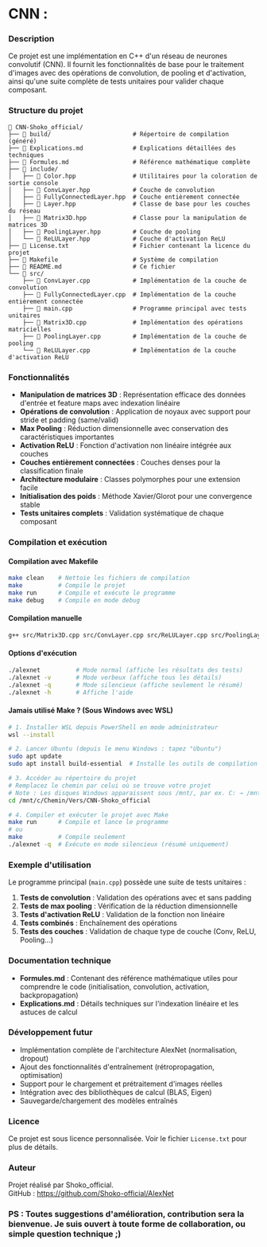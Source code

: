 # CNN :

### Description
Ce projet est une implémentation en C++ d'un réseau de neurones convolutif (CNN). Il fournit les fonctionnalités de base pour le traitement d'images avec des opérations de convolution, de pooling et d'activation, ainsi qu'une suite complète de tests unitaires pour valider chaque composant.

### Structure du projet

```
📁 CNN-Shoko_official/
├── 📁 build/                       # Répertoire de compilation (généré)
├── 📄 Explications.md              # Explications détaillées des techniques
├── 📄 Formules.md                  # Référence mathématique complète
├── 📁 include/
│   ├── 📄 Color.hpp                # Utilitaires pour la coloration de sortie console
│   ├── 📄 ConvLayer.hpp            # Couche de convolution
│   ├── 📄 FullyConnectedLayer.hpp  # Couche entièrement connectée
│   ├── 📄 Layer.hpp                # Classe de base pour les couches du réseau
│   ├── 📄 Matrix3D.hpp             # Classe pour la manipulation de matrices 3D
│   ├── 📄 PoolingLayer.hpp         # Couche de pooling
│   └── 📄 ReLULayer.hpp            # Couche d'activation ReLU
├── 📄 License.txt                  # Fichier contenant la licence du projet
├── 📄 Makefile                     # Système de compilation
├── 📄 README.md                    # Ce fichier
└── 📁 src/
    ├── 📄 ConvLayer.cpp            # Implémentation de la couche de convolution
    ├── 📄 FullyConnectedLayer.cpp  # Implémentation de la couche entièrement connectée
    ├── 📄 main.cpp                 # Programme principal avec tests unitaires
    ├── 📄 Matrix3D.cpp             # Implémentation des opérations matricielles
    ├── 📄 PoolingLayer.cpp         # Implémentation de la couche de pooling
    └── 📄 ReLULayer.cpp            # Implémentation de la couche d'activation ReLU
```

### Fonctionnalités
- **Manipulation de matrices 3D** : Représentation efficace des données d'entrée et feature maps avec indexation linéaire
- **Opérations de convolution** : Application de noyaux avec support pour stride et padding (same/valid)
- **Max Pooling** : Réduction dimensionnelle avec conservation des caractéristiques importantes
- **Activation ReLU** : Fonction d'activation non linéaire intégrée aux couches
- **Couches entièrement connectées** : Couches denses pour la classification finale
- **Architecture modulaire** : Classes polymorphes pour une extension facile
- **Initialisation des poids** : Méthode Xavier/Glorot pour une convergence stable
- **Tests unitaires complets** : Validation systématique de chaque composant

### Compilation et exécution

#### Compilation avec Makefile
```bash
make clean    # Nettoie les fichiers de compilation
make          # Compile le projet
make run      # Compile et exécute le programme
make debug    # Compile en mode debug
```

#### Compilation manuelle
```bash
g++ src/Matrix3D.cpp src/ConvLayer.cpp src/ReLULayer.cpp src/PoolingLayer.cpp src/FullyConnectedLayer.cpp src/main.cpp -o alexnet -I./include
```

#### Options d'exécution
```bash
./alexnet          # Mode normal (affiche les résultats des tests)
./alexnet -v       # Mode verbeux (affiche tous les détails)
./alexnet -q       # Mode silencieux (affiche seulement le résumé)
./alexnet -h       # Affiche l'aide
```

#### Jamais utilisé Make ? (Sous Windows avec WSL)

```bash
# 1. Installer WSL depuis PowerShell en mode administrateur
wsl --install

# 2. Lancer Ubuntu (depuis le menu Windows : tapez "Ubuntu")
sudo apt update
sudo apt install build-essential  # Installe les outils de compilation (gcc, make, etc.)

# 3. Accéder au répertoire du projet
# Remplacez le chemin par celui où se trouve votre projet
# Note : Les disques Windows apparaissent sous /mnt/, par ex. C: → /mnt/c/
cd /mnt/c/Chemin/Vers/CNN-Shoko_official

# 4. Compiler et exécuter le projet avec Make
make run      # Compile et lance le programme
# ou
make          # Compile seulement
./alexnet -q  # Exécute en mode silencieux (résumé uniquement)
```

### Exemple d'utilisation
Le programme principal (`main.cpp`) possède une suite de tests unitaires :
1. **Tests de convolution** : Validation des opérations avec et sans padding
2. **Tests de max pooling** : Vérification de la réduction dimensionnelle
3. **Tests d'activation ReLU** : Validation de la fonction non linéaire
4. **Tests combinés** : Enchaînement des opérations
5. **Tests des couches** : Validation de chaque type de couche (Conv, ReLU, Pooling...)

### Documentation technique
- **Formules.md** : Contenant des référence mathématique utiles pour comprendre le code (initialisation, convolution, activation, backpropagation)
- **Explications.md** : Détails techniques sur l'indexation linéaire et les astuces de calcul

### Développement futur
- Implémentation complète de l'architecture AlexNet (normalisation, dropout)
- Ajout des fonctionnalités d'entraînement (rétropropagation, optimisation)
- Support pour le chargement et prétraitement d'images réelles
- Intégration avec des bibliothèques de calcul (BLAS, Eigen)
- Sauvegarde/chargement des modèles entraînés

### Licence
Ce projet est sous licence personnalisée. Voir le fichier `License.txt` pour plus de détails.

### Auteur
Projet réalisé par Shoko_official.  
GitHub : https://github.com/Shoko-official/AlexNet

### PS : Toutes suggestions d'amélioration, contribution sera la bienvenue. Je suis ouvert à toute forme de collaboration, ou simple question technique ;)